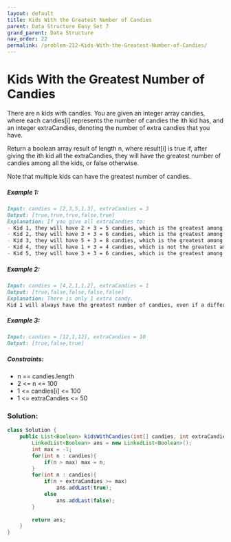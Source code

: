 ```yaml
---
layout: default
title: Kids With the Greatest Number of Candies
parent: Data Structure Easy Set 7
grand_parent: Data Structure
nav_order: 22
permalink: /problem-212-Kids-With-the-Greatest-Number-of-Candies/
---
```

# Kids With the Greatest Number of Candies

There are n kids with candies. You are given an integer array candies, where each candies[i] represents the number of candies the ith kid has, and an integer extraCandies, denoting the number of extra candies that you have.

Return a boolean array result of length n, where result[i] is true if, after giving the ith kid all the extraCandies, they will have the greatest number of candies among all the kids, or false otherwise.

Note that multiple kids can have the greatest number of candies.

##### Example 1:
```markdown
Input: candies = [2,3,5,1,3], extraCandies = 3
Output: [true,true,true,false,true]
Explanation: If you give all extraCandies to:
- Kid 1, they will have 2 + 3 = 5 candies, which is the greatest among the kids.
- Kid 2, they will have 3 + 3 = 6 candies, which is the greatest among the kids.
- Kid 3, they will have 5 + 3 = 8 candies, which is the greatest among the kids.
- Kid 4, they will have 1 + 3 = 4 candies, which is not the greatest among the kids.
- Kid 5, they will have 3 + 3 = 6 candies, which is the greatest among the kids.
```
##### Example 2:
```markdown
Input: candies = [4,2,1,1,2], extraCandies = 1
Output: [true,false,false,false,false]
Explanation: There is only 1 extra candy.
Kid 1 will always have the greatest number of candies, even if a different kid is given the extra candy.
```
##### Example 3:
```markdown
Input: candies = [12,1,12], extraCandies = 10
Output: [true,false,true]
```
##### Constraints:
* n == candies.length
* 2 <= n <= 100
* 1 <= candies[i] <= 100
* 1 <= extraCandies <= 50

### Solution:
```java
class Solution {
    public List<Boolean> kidsWithCandies(int[] candies, int extraCandies) {
        LinkedList<Boolean> ans = new LinkedList<Boolean>();
        int max = -1;
        for(int n : candies){
            if(n > max) max = n;
        }
        for(int n : candies){
            if(n + extraCandies >= max)
                ans.addLast(true);
            else
                ans.addLast(false);
        }
        
        return ans;
    }
}
```